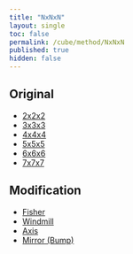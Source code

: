 ```yaml
---
title: "NxNxN"
layout: single
toc: false
permalink: /cube/method/NxNxN
published: true
hidden: false
---
```


<head>
  <base target="_self">
</head>



## Original

- [2x2x2](/cube/method/NxNxN/original/2x2x2)
- [3x3x3](/cube/method/NxNxN/original/3x3x3)
- [4x4x4](/cube/method/NxNxN/original/4x4x4)
- [5x5x5](/cube/method/NxNxN/original/5x5x5)
- [6x6x6](/cube/method/NxNxN/original/6x6x6)
- [7x7x7](/cube/method/NxNxN/original/7x7x7)



## Modification

- [Fisher](/cube/method/NxNxN/modification/fisher)
- [Windmill](/cube/method/NxNxN/modification/windmill)
- [Axis](/cube/method/NxNxN/modification/axis)
- [Mirror (Bump)](/cube/method/NxNxN/modification/mirror_bump)
